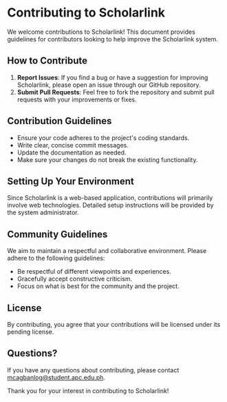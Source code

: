 # Contributing to Scholarlink

We welcome contributions to Scholarlink! This document provides guidelines for contributors looking to help improve the Scholarlink system.

## How to Contribute

1. **Report Issues**: If you find a bug or have a suggestion for improving Scholarlink, please open an issue through our GitHub repository.
2. **Submit Pull Requests**: Feel free to fork the repository and submit pull requests with your improvements or fixes.

## Contribution Guidelines

- Ensure your code adheres to the project's coding standards.
- Write clear, concise commit messages.
- Update the documentation as needed.
- Make sure your changes do not break the existing functionality.

## Setting Up Your Environment

Since Scholarlink is a web-based application, contributions will primarily involve web technologies. Detailed setup instructions will be provided by the system administrator.

## Community Guidelines

We aim to maintain a respectful and collaborative environment. Please adhere to the following guidelines:
- Be respectful of different viewpoints and experiences.
- Gracefully accept constructive criticism.
- Focus on what is best for the community and the project.

## License

By contributing, you agree that your contributions will be licensed under its pending license.

## Questions?

If you have any questions about contributing, please contact mcagbanlog@student.apc.edu.ph.

Thank you for your interest in contributing to Scholarlink!


